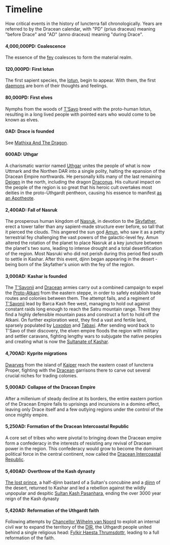 # Timeline

How critical events in the history of Iuncterra fall chronologically. Years are referred to by the Dracean calendar, with "PD" (prius draceus) meaning "before Drace" and "AD" (anno draceus) meaning "during Drace".

#### 4,000,000PD: Coalescence
The essence of the [fey](/cosmology/fey) coalesces to form the material realm.

#### 120,000PD: First Iotun
The first sapient species, the [Iotun](/species/iotun), begin to appear. With them, the first [daemons](/cosmology/daemons) are born of their thoughts and feelings.

#### 80,000PD: First elves
Nymphs from the woods of [T'Savo](/places/tsavo) breed with the proto-human Iotun, resulting in a long lived people with pointed ears who would come to be known as elves.

#### 0AD: Drace is founded
See [Mathixa And The Dragon](/stories/mathixa_and_the_dragon).

#### 600AD: Uthgar
A charismatic warrior named [Uthgar](/places/uttmark/people/uthgar) unites the people of what is now Uttmark and the Northen DAR into a single polity, halting the epansion of the Dracean Empire northwards. He personally kills many of the last remaining [Deigen](/cosmology/deigen) in the north, including the dragon [Draconus](/cosmology/deigen/dragons/draconus). His cultural impact on the people of the region is so great that his heroic cult overtakes most deities in the proto-Uthgardt pentheon, causing his essence to manifest [as an Apotheote](/cosmology/daemons/apotheotes).

#### 2,400AD: Fall of Nasruk
The prosperous human kingdom of [Nasruk](/places/nasruk), in devotion to the [Skyfather](/cosmology/fey/major_fey/ouron.md), erect a tower taller than any sapient-made structure ever before, so tall that it pierced the clouds. This angered the sun god [Amun](/cosmology/fey/galactic_fey/amun.md), who saw it as a petty terrestrial fey challenging the vast powers of the galactic-level fey. Amun altered the rotation of the planet to place Nasruk at a key juncture between the planet's two suns, leading to intense drought and a total desertification of the region. Most Nasruki who did not perish during this period fled south to settle in Kashar. After this event, djinn began appearing in the desert - being born of the Skyfather's union with the fey of the region.

#### 3,000AD: Kashar is founded
The [T'Savonii](/places/tsavo) and [Dracean](/places/drace) armies carry out a combined campaign to expel the [Proto-Atkani](/places/ordo_atkan) from the eastern steppe, in order to safely establish trade routes and colonies between them. The attempt fails, and a regiment of [T'Savonii](/places/tsavo) lead by Barca Kash flee west, managing to hold out against constant raids long enough to reach the Satru mountain range. There they find a highly defensible mountain pass and construct a fort to hold off the Atkani. On further exploration west, they find a vast and fertile land, sparsely populated by [Loxodon](/species/loxodon) and [Tabaxi](/species/tabaxi). After sending word back to T'Savo of their discovery, the elven empire floods the region with military and settler caravans, fighting lengthy wars to subjugate the native peoples and creating what is now the [Sultanate of Kashar](/places/kashar).

#### 4,700AD: Kyprite migrations
[Dwarves](/species/dwarf) from the island of [Kaiper](/places/kaiper) reach the eastern coast of Iuncterra Proper, fighting with the [Dracean](/places/drace) garrisons there to carve out several crucial niches for trading colonies.

#### 5,000AD: Collapse of the Dracean Empire
After a millenium of steady decline at its borders, the entire eastern portion of the Dracean Empire falls to uprisings and incursions in a domino effect, leaving only Drace itself and a few outlying regions under the control of the once mighty empire.

#### 5,250AD: Formation of the Dracean Intercoastal Republic
A core set of tribes who were pivotal to bringing down the Dracean empire form a confederacy in the interests of resisting any revival of Dracean power in the region. This confederacy would grow to become the dominant political force in the central continent, now called the [Dracean Intercoastal Republic](/places/dracean_intercoastal_republic).

#### 5,400AD: Overthrow of the Kash dynasty
[The lost prince](/stories/the_lost_prince), a half-djinn bastard of a Sultan's concubine and a [djinn](/cosmology/deigen/djinn) of the desert, returned to Kashar and led a rebellion against the wildly unpopular and despitic [Sultan Kash Pasanhara](/places/kashar/people/kash_pasanhara), ending the over 3000 year reign of the Kash dynasty

#### 5,420AD: Reformation of the Uthgardt faith
Following attempts by [Chancellor Wilhelm van Noord](/places/dracean_intercoastal_republic/people/wilhelm_van_noord) to exploit an internal civil war to expand the territory of the [DIR](/places/dracean_intercoastal_republic), the Uthgardt people united behind a single religious head: [Fylkir Haesta Thrumsdottr](/places/uttmark/people/hæsta_þrumsdottr), leading to a full reformation of the faith.

